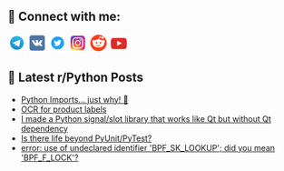 ## 🔎 Connect with me:
[<img src="https://github.com/bullbesh/bullbesh/blob/main/images/Telegram.png" width="32" height="32" />](https://t.me/bullbesh)
[<img src="https://github.com/bullbesh/bullbesh/blob/main/images/VK.png" width="32" height="32" />](https://vk.com/bullbesh)
[<img src="https://github.com/bullbesh/bullbesh/blob/main/images/Twitter.png" width="32" height="32" />](https://twitter.com/bullbesh1)
[<img src="https://github.com/bullbesh/bullbesh/blob/main/images/Instagram.png" width="32" height="32" />](https://www.instagram.com/bullbesh)
[<img src="https://github.com/bullbesh/bullbesh/blob/main/images/Reddit.png" width="32" height="32" />](https://www.reddit.com/user/bullbesh)
[<img src="https://github.com/bullbesh/bullbesh/blob/main/images/YouTube.png" width="32" height="32" />](https://www.youtube.com/channel/UCtfjRs6uzgq5mfm8S06WTcg)

## 📕 Latest r/Python Posts
<!-- BLOG-POST-LIST:START -->
- [Python Imports... just why! 🥶](https://www.reddit.com/r/Python/comments/1h17dpb/python_imports_just_why/)
- [OCR for product labels](https://www.reddit.com/r/Python/comments/1h160xt/ocr_for_product_labels/)
- [I made a Python signal/slot library that works like Qt but without Qt dependency](https://www.reddit.com/r/Python/comments/1h115dx/i_made_a_python_signalslot_library_that_works/)
- [Is there life beyond PyUnit/PyTest?](https://www.reddit.com/r/Python/comments/1h0yg58/is_there_life_beyond_pyunitpytest/)
- [error: use of undeclared identifier &#39;BPF_SK_LOOKUP&#39;; did you mean &#39;BPF_F_LOCK&#39;?](https://www.reddit.com/r/Python/comments/1h0ukew/error_use_of_undeclared_identifier_bpf_sk_lookup/)
<!-- BLOG-POST-LIST:END -->
